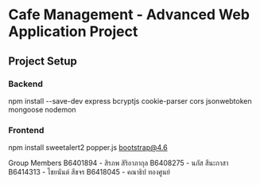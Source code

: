 # Cafe Management - Advanced Web Application Project

## Project Setup

### Backend

npm install --save-dev express bcryptjs cookie-parser cors jsonwebtoken mongoose nodemon

### Frontend

npm install sweetalert2 popper.js bootstrap@4.6


Group Members
B6401894 - สิรภพ สิริอาภากุล
B6408275 - นภัส สีนะกาสา
B6414313 - ไชยนันต์ สีขจร
B6418045 - คณาธิป ทองศูนย์
